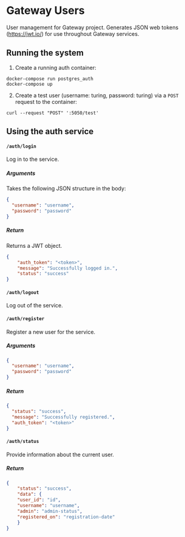 # Gateway Users

User management for Gateway project. Generates JSON web tokens (<https://jwt.io/>) for use throughout Gateway services.

## Running the system

1. Create a running auth container:

```shell
docker-compose run postgres_auth
docker-compose up
```

2. Create a test user (username: turing, password: turing) via a `POST` request to the container:

 ```
curl --request "POST" ':5050/test'
 ```

## Using the auth service

#### `/auth/login`

Log in to the service.

##### Arguments

Takes the following JSON structure in the body:

```json
{
  "username": "username",
  "password": "password"
}
```

##### Return

Returns a JWT object.

```json
{
    "auth_token": "<token>",
    "message": "Successfully logged in.",
    "status": "success"
}
```



#### `/auth/logout`

Log out of the service.

#### `/auth/register`

Register a new user for the service.

##### Arguments

```json
{
  "username": "username",
  "password": "password"
}
```

##### Return

```json
{
  "status": "success",
  "message": "Successfully registered.",
  "auth_token": "<token>"
}
```



#### `/auth/status`

Provide information about the current user.

##### Return

```json
{
	"status": "success",
	"data": {
    "user_id": "id",
    "username": "username",
    "admin": "admin-status",
    "registered_on": "registration-date"
	}
}
```

